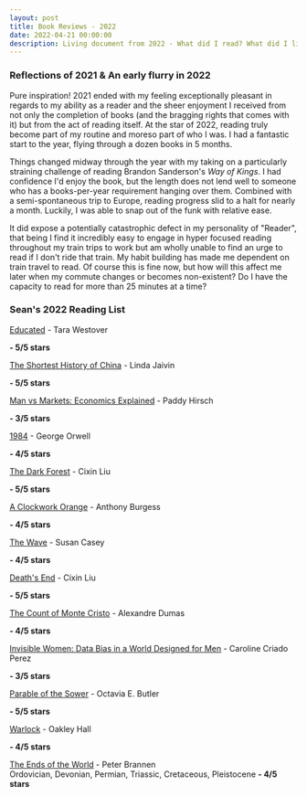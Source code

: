 ```yaml
---
layout: post
title: Book Reviews - 2022
date: 2022-04-21 00:00:00
description: Living document from 2022 - What did I read? What did I like?
---
```

### Reflections of 2021 & An early flurry in 2022
Pure inspiration! 2021 ended with my feeling exceptionally pleasant in regards to my ability as a reader and the sheer enjoyment I received from not only the completion of books (and the bragging rights that comes with it) but from the act of reading itself. At the star of 2022, reading truly become part of my routine and moreso part of who I was. I had a fantastic start to the year, flying through a dozen books in 5 months.

Things changed midway through the year with my taking on a particularly straining challenge of reading Brandon Sanderson's *Way of Kings*. I had confidence I'd enjoy the book, but the length does not lend well to someone who has a books-per-year requirement hanging over them. Combined with a semi-spontaneous trip to Europe, reading progress slid to a halt for nearly a month. Luckily, I was able to snap out of the funk with relative ease. 

It did expose a potentially catastrophic defect in my personality of "Reader", that being I find it incredibly easy to engage in hyper focused reading throughout my train trips to work but am wholly unable to find an urge to read if I don't ride that train. My habit building has made me dependent on train travel to read. Of course this is fine now, but how will this affect me later when my commute changes or becomes non-existent? Do I have the capacity to read for more than 25 minutes at a time? 



### Sean's 2022 Reading List

[Educated](https://www.goodreads.com/book/show/35133922-educated) - Tara Westover <br>

**- 5/5 stars**


[The Shortest History of China](https://www.goodreads.com/book/show/56081808-the-shortest-history-of-china) - Linda Jaivin <br>

**- 5/5 stars**


[Man vs Markets: Economics Explained](https://www.goodreads.com/book/show/13624114-man-vs-markets) - Paddy Hirsch <br>

**- 3/5 stars**


[1984](https://www.goodreads.com/book/show/40961427-1984) - George Orwell <br>

**- 4/5 stars**


[The Dark Forest](https://www.goodreads.com/book/show/24375664-the-dark-forest) - Cixin Liu <br>

**- 5/5 stars**


[A Clockwork Orange](https://www.goodreads.com/book/show/41817486-a-clockwork-orange) - Anthony Burgess <br>

**- 4/5 stars**


[The Wave](https://www.goodreads.com/book/show/7997104-the-wave) - Susan Casey <br>

**- 4/5 stars**


[Death's End](https://www.goodreads.com/book/show/25735618-death-s-end) - Cixin Liu <br>

**- 5/5 stars**


[The Count of Monte Cristo](https://www.goodreads.com/book/show/7126.The_Count_of_Monte_Cristo) - Alexandre Dumas <br>

**- 4/5 stars**


[Invisible Women: Data Bias in a World Designed for Men](https://www.goodreads.com/book/show/41104077-invisible-women) - Caroline Criado Perez <br>

**- 3/5 stars**


[Parable of the Sower](https://www.goodreads.com/book/show/56787127-parable-of-the-sower) - Octavia E. Butler <br>

**- 5/5 stars**


[Warlock](https://www.goodreads.com/book/show/183199.Warlock) - Oakley Hall <br>

**- 4/5 stars**


[The Ends of the World](https://www.goodreads.com/book/show/32075449-the-ends-of-the-world) - Peter Brannen <br>
Ordovician, Devonian, Permian, Triassic, Cretaceous, Pleistocene
**- 4/5 stars**